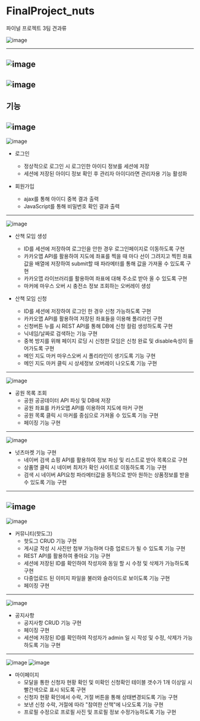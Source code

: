 # FinalProject_nuts
파이널 프로젝트 3팀 견과류

![image](https://user-images.githubusercontent.com/86838449/156928440-65d07c12-b21d-4479-9c77-06f68901464b.png)

---
![image](https://user-images.githubusercontent.com/86838449/156928356-da6b2f1a-a913-42da-9af1-ab31874ff3a2.png)
---


![image](https://user-images.githubusercontent.com/86838449/156928212-2c9677c8-22f1-4904-8c9d-a365ad6ab94b.png)
---



기능
---
![image](https://user-images.githubusercontent.com/86838449/156927885-3841ad5c-9d9d-4eff-8508-8d2b9a11c9cf.png)
---
![image](https://user-images.githubusercontent.com/86838449/156927905-e48984cf-36fe-4814-bf34-7db82845552d.png)
- 로그인
    - 정상적으로 로그인 시 로그인한 아이디 정보를 세션에 저장
    - 세션에 저장된 아이디 정보 확인 후 관리자 아이디라면 관리자용 기능 활성화
    
- 회원가입
    - ajax를 통해 아이디 중복 결과 출력
    - JavaScript를 통해 비밀번호 확인 결과 출력
---
![image](https://user-images.githubusercontent.com/86838449/156927937-43f3ec31-00d1-40c3-880e-00b3f6c09652.png)
- 산책 모임 생성
    - ID를 세션에 저장하여 로그인을 안한 경우 로그인페이지로 이동하도록 구현
    - 카카오맵 API를 활용하여 지도에 좌표를 찍을 때 마다 선이 그려지고 찍힌 좌표 값을 배열에 저장하여 submit할 때 파라메터를 통해 값을 가져올 수 있도록 구현
    - 카카오맵 라이브러리를 활용하여 좌표에 대해 주소로 받아 올 수 있도록 구현
    - 마커에 마우스 오버 시 충전소 정보 조회하는 오버레이 생성
    
- 산책 모임 신청
    - ID를 세션에 저장하여 로그인 한 경우 신청 가능하도록 구현
    - 카카오맵 API를 활용하여 저장된 좌표들을 이용해 폴리라인 구현
    - 신청버튼 누를 시 REST API를 통해 DB에 신청 컬럼 생성하도록 구현
    - 닉네임/날짜로 검색하는 기능 구현
    - 중복 방지를 위해 페이지 로딩 시 신청한 모임은 신청 완료 및 disable속성이 들어가도록 구현
    - 메인 지도 마커 마우스오버 시 폴리라인이 생기도록 기능 구현
    - 메인 지도 마커 클릭 시 상세정보 오버레이 나오도록 기능 구현
---
![image](https://user-images.githubusercontent.com/86838449/156927959-9108fac5-c91e-4247-b620-6d45b7fafd48.png)
- 공원 목록 조회
    - 공원 공공데이터 API 파싱 및 DB에 저장
    - 공원 좌표를 카카오맵 API를 이용하여 지도에 마커 구현
    - 공원 목록 클릭 시 마커를 중심으로 가져올 수 있도록 기능 구현
    - 페이징 기능 구현
---
![image](https://user-images.githubusercontent.com/86838449/156928004-89443cb5-2a20-4ca9-96b0-8dee96d45c0a.png)
- 넛츠마켓 기능 구현
    - 네이버 검색 쇼핑 API를 활용하여 정보 파싱 및 리스트로 받아 목록으로 구현
    - 상품명 클릭 시 네이버 최저가 확인 사이트로 이동하도록 기능 구현
    - 검색 시 네이버 API요청 파라메터값을 동적으로 받아 원하는 상품정보를 받을 수 있도록 기능 구현
---
![image](https://user-images.githubusercontent.com/86838449/156928067-657bed38-b408-45a5-9c55-89db697bd256.png)
---
![image](https://user-images.githubusercontent.com/86838449/156928090-092dec09-d343-4929-b206-33d754f6545e.png)
- 커뮤니티(핫도그)
    - 핫도그 CRUD 기능 구현
    - 게시글 작성 시 사진만 첨부 가능하며 다중 업로드가 될 수 있도록 기능 구현
    - REST API를 활용하여 좋아요 기능 구현
    - 세션에 저장된 ID를 확인하여 작성자와 동일 할 시 수정 및 삭제가 가능하도록 구현
    - 다중업로드 된 이미지 파일을 불러와 슬라이드로 보이도록 기능 구현
    - 페이징 구현
---
![image](https://user-images.githubusercontent.com/86838449/156928127-35276ffa-bd5f-49d4-baa3-c278a281ec96.png)
- 공지사항
    - 공지사항 CRUD 기능 구현
    - 페이징 구현
    - 세션에 저장된 ID를 확인하여 작성자가 admin 일 시 작성 및 수정, 삭제가 가능하도록 기능 구현
---
![image](https://user-images.githubusercontent.com/86838449/156928157-2704ea43-c6ff-4f3b-890e-a6ce87e3a376.png)
![image](https://user-images.githubusercontent.com/86838449/156928167-6c1c1b3c-32a4-45a4-916f-c941d172d899.png)
- 마이페이지
    - 모달을 통한 신청자 현황 확인 및 미확인 신청확인 테이블 갯수가 1개 이상일 시 빨간색으로 표시 되도록 구현
    - 신청자 현황 확인에서 수락, 거절 버튼을 통해 상태변경되도록 기능 구현
    - 보낸 신청 수락, 거절에 따라 "참여한 산책"에 나오도록 기능 구현
    - 프로필 수정으로 프로필 사진 및 프로필 정보 수정가능하도록 기능 구현
